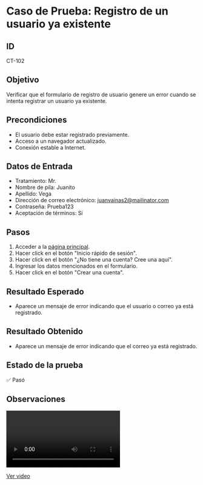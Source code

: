 # Caso de Prueba: Registro de un usuario ya existente

## ID

CT-102

## Objetivo

Verificar que el formulario de registro de usuario genere un error cuando se intenta registrar un usuario ya existente.

## Precondiciones

- El usuario debe estar registrado previamente.
- Acceso a un navegador actualizado.
- Conexión estable a Internet.

## Datos de Entrada

- Tratamiento: Mr.
- Nombre de pila: Juanito
- Apellido: Vega
- Dirección de correo electrónico: juanvainas2@mailinator.com
- Contraseña: Prueba123
- Aceptación de términos: Sí

## Pasos

1. Acceder a la [página principal](https://roescr.com/).
2. Hacer click en el botón "Inicio rápido de sesión".
3. Hacer click en el botón "¿No tiene una cuenta? Cree una aquí".
4. Ingresar los datos mencionados en el formulario.
5. Hacer click en el botón "Crear una cuenta".

## Resultado Esperado

- Aparece un mensaje de error indicando que el usuario o correo ya está registrado.

## Resultado Obtenido

- Aparece un mensaje de error indicando que el correo ya está registrado.

## Estado de la prueba

✅ Pasó

## Observaciones

<video src="Prueba2.mp4" controls>
    Tu navegador no soporta la reproducción de video.
</video>

[Ver video](./Prueba2.mp4)